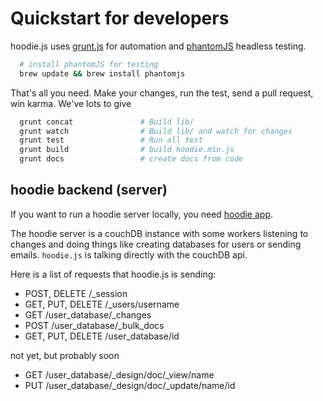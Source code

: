 Quickstart for developers
=========================

hoodie.js uses [grunt.js](http://gruntjs.com) for automation and [phantomJS](http://phantomjs.org/) headless testing.

```bash
  # install phantomJS for testing
  brew update && brew install phantomjs
```

That's all you need. Make your changes, run the test, send a pull request, win karma. We've lots to give

```bash
  grunt concat               # Build lib/
  grunt watch                # Build lib/ and watch for changes
  grunt test                 # Run all test
  grunt build                # build hoodie.min.js
  grunt docs                 # create docs from code
```


hoodie backend (server)
-----------------------

If you want to run a hoodie server locally, you need [hoodie app](https://github.com/hoodiehq/hoodie-app).

The hoodie server is a couchDB instance with some workers listening to changes and doing things like
creating databases for users or sending emails. `hoodie.js` is talking directly with the couchDB api.

Here is a list of requests that hoodie.js is sending:

* POST, DELETE /_session
* GET, PUT, DELETE /_users/username
* GET /user_database/_changes
* POST /user_database/_bulk_docs
* GET, PUT, DELETE /user_database/id

not yet, but probably soon

* GET /user_database/_design/doc/_view/name
* PUT /user_database/_design/doc/_update/name/id


